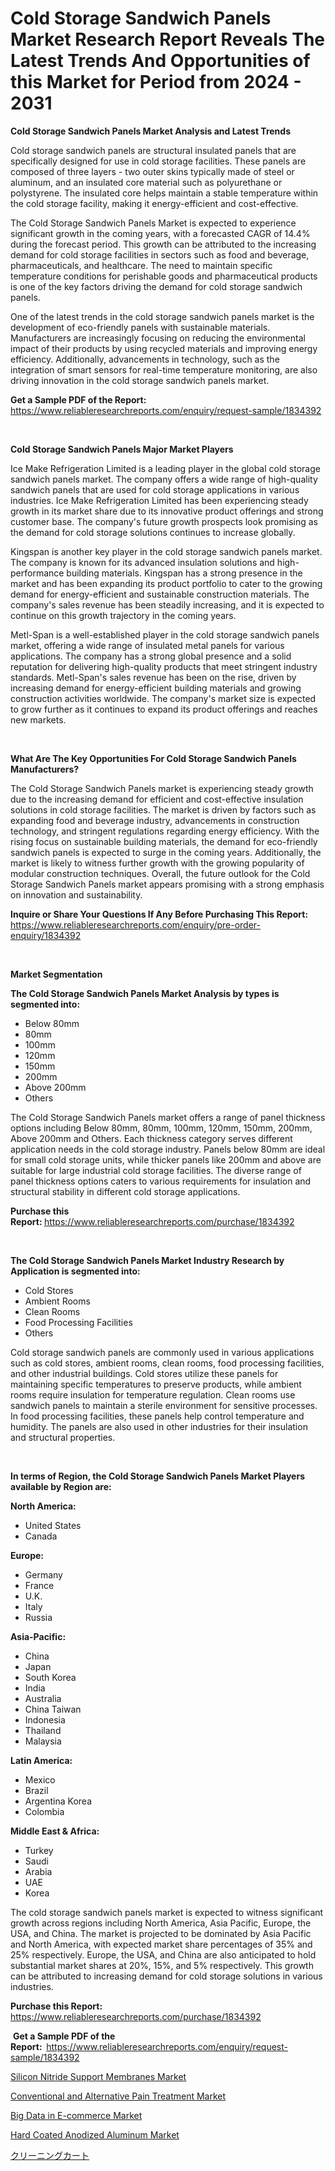 <p><h1>Cold Storage Sandwich Panels Market Research Report Reveals The Latest Trends And Opportunities of this Market for Period from 2024 - 2031</h1></p><p><strong>Cold Storage Sandwich Panels Market Analysis and Latest Trends</strong></p>
<p><p>Cold storage sandwich panels are structural insulated panels that are specifically designed for use in cold storage facilities. These panels are composed of three layers - two outer skins typically made of steel or aluminum, and an insulated core material such as polyurethane or polystyrene. The insulated core helps maintain a stable temperature within the cold storage facility, making it energy-efficient and cost-effective.</p><p>The Cold Storage Sandwich Panels Market is expected to experience significant growth in the coming years, with a forecasted CAGR of 14.4% during the forecast period. This growth can be attributed to the increasing demand for cold storage facilities in sectors such as food and beverage, pharmaceuticals, and healthcare. The need to maintain specific temperature conditions for perishable goods and pharmaceutical products is one of the key factors driving the demand for cold storage sandwich panels.</p><p>One of the latest trends in the cold storage sandwich panels market is the development of eco-friendly panels with sustainable materials. Manufacturers are increasingly focusing on reducing the environmental impact of their products by using recycled materials and improving energy efficiency. Additionally, advancements in technology, such as the integration of smart sensors for real-time temperature monitoring, are also driving innovation in the cold storage sandwich panels market.</p></p>
<p><strong>Get a Sample PDF of the Report:&nbsp;</strong> <a href="https://www.reliableresearchreports.com/enquiry/request-sample/1834392">https://www.reliableresearchreports.com/enquiry/request-sample/1834392</a></p>
<p>&nbsp;</p>
<p><strong>Cold Storage Sandwich Panels Major Market Players</strong></p>
<p><p>Ice Make Refrigeration Limited is a leading player in the global cold storage sandwich panels market. The company offers a wide range of high-quality sandwich panels that are used for cold storage applications in various industries. Ice Make Refrigeration Limited has been experiencing steady growth in its market share due to its innovative product offerings and strong customer base. The company's future growth prospects look promising as the demand for cold storage solutions continues to increase globally.</p><p>Kingspan is another key player in the cold storage sandwich panels market. The company is known for its advanced insulation solutions and high-performance building materials. Kingspan has a strong presence in the market and has been expanding its product portfolio to cater to the growing demand for energy-efficient and sustainable construction materials. The company's sales revenue has been steadily increasing, and it is expected to continue on this growth trajectory in the coming years.</p><p>Metl-Span is a well-established player in the cold storage sandwich panels market, offering a wide range of insulated metal panels for various applications. The company has a strong global presence and a solid reputation for delivering high-quality products that meet stringent industry standards. Metl-Span's sales revenue has been on the rise, driven by increasing demand for energy-efficient building materials and growing construction activities worldwide. The company's market size is expected to grow further as it continues to expand its product offerings and reaches new markets.</p></p>
<p>&nbsp;</p>
<p><strong>What Are The Key Opportunities For Cold Storage Sandwich Panels Manufacturers?</strong></p>
<p><p>The Cold Storage Sandwich Panels market is experiencing steady growth due to the increasing demand for efficient and cost-effective insulation solutions in cold storage facilities. The market is driven by factors such as expanding food and beverage industry, advancements in construction technology, and stringent regulations regarding energy efficiency. With the rising focus on sustainable building materials, the demand for eco-friendly sandwich panels is expected to surge in the coming years. Additionally, the market is likely to witness further growth with the growing popularity of modular construction techniques. Overall, the future outlook for the Cold Storage Sandwich Panels market appears promising with a strong emphasis on innovation and sustainability.</p></p>
<p><strong>Inquire or Share Your Questions If Any Before Purchasing This Report:</strong> <a href="https://www.reliableresearchreports.com/enquiry/pre-order-enquiry/1834392">https://www.reliableresearchreports.com/enquiry/pre-order-enquiry/1834392</a></p>
<p>&nbsp;</p>
<p><strong>Market Segmentation</strong></p>
<p><strong>The Cold Storage Sandwich Panels Market Analysis by types is segmented into:</strong></p>
<p><ul><li>Below 80mm</li><li>80mm</li><li>100mm</li><li>120mm</li><li>150mm</li><li>200mm</li><li>Above 200mm</li><li>Others</li></ul></p>
<p><p>The Cold Storage Sandwich Panels market offers a range of panel thickness options including Below 80mm, 80mm, 100mm, 120mm, 150mm, 200mm, Above 200mm and Others. Each thickness category serves different application needs in the cold storage industry. Panels below 80mm are ideal for small cold storage units, while thicker panels like 200mm and above are suitable for large industrial cold storage facilities. The diverse range of panel thickness options caters to various requirements for insulation and structural stability in different cold storage applications.</p></p>
<p><strong>Purchase this Report:&nbsp;</strong><a href="https://www.reliableresearchreports.com/purchase/1834392">https://www.reliableresearchreports.com/purchase/1834392</a></p>
<p>&nbsp;</p>
<p><strong>The Cold Storage Sandwich Panels Market Industry Research by Application is segmented into:</strong></p>
<p><ul><li>Cold Stores</li><li>Ambient Rooms</li><li>Clean Rooms</li><li>Food Processing Facilities</li><li>Others</li></ul></p>
<p><p>Cold storage sandwich panels are commonly used in various applications such as cold stores, ambient rooms, clean rooms, food processing facilities, and other industrial buildings. Cold stores utilize these panels for maintaining specific temperatures to preserve products, while ambient rooms require insulation for temperature regulation. Clean rooms use sandwich panels to maintain a sterile environment for sensitive processes. In food processing facilities, these panels help control temperature and humidity. The panels are also used in other industries for their insulation and structural properties.</p></p>
<p>&nbsp;</p>
<p><strong>In terms of Region, the Cold Storage Sandwich Panels Market Players available by Region are:</strong></p>
<p>
    <p> <strong> North America: </strong>
        <ul>
            <li>United States</li>
            <li>Canada</li>
        </ul>
        </p> 
    <p> <strong> Europe: </strong>
        <ul>
            <li>Germany</li>
            <li>France</li>
            <li>U.K.</li>
            <li>Italy</li>
            <li>Russia</li>
        </ul>
        </p> 
    <p> <strong> Asia-Pacific: </strong>
        <ul>
            <li>China</li>
            <li>Japan</li>
            <li>South Korea</li>
            <li>India</li>
            <li>Australia</li>
            <li>China Taiwan</li>
            <li>Indonesia</li>
            <li>Thailand</li>
            <li>Malaysia</li>
        </ul>
        </p> 
    <p> <strong> Latin America: </strong>
        <ul>
            <li>Mexico</li>
            <li>Brazil</li>
            <li>Argentina Korea</li>
            <li>Colombia</li>
        </ul>
        </p> 
    <p> <strong> Middle East & Africa: </strong>
        <ul>
            <li>Turkey</li>
            <li>Saudi</li>
            <li>Arabia</li>
            <li>UAE</li>
            <li>Korea</li>
        </ul>
    </p>
    </p>
<p><p>The cold storage sandwich panels market is expected to witness significant growth across regions including North America, Asia Pacific, Europe, the USA, and China. The market is projected to be dominated by Asia Pacific and North America, with expected market share percentages of 35% and 25% respectively. Europe, the USA, and China are also anticipated to hold substantial market shares at 20%, 15%, and 5% respectively. This growth can be attributed to increasing demand for cold storage solutions in various industries.</p></p>
<p><strong>Purchase this Report: </strong><a href="https://www.reliableresearchreports.com/purchase/1834392">https://www.reliableresearchreports.com/purchase/1834392</a></p>
<p>&nbsp;<strong>Get a Sample PDF of the Report:&nbsp;&nbsp;</strong><a href="https://www.reliableresearchreports.com/enquiry/request-sample/1834392">https://www.reliableresearchreports.com/enquiry/request-sample/1834392</a></p>
<p><strong></strong></p>
<p><p><a href="https://github.com/biheemgalvinlouises6hokrh3h/Market-Research-Report-List-1/blob/main/silicon-nitride-support-membranes-market.md">Silicon Nitride Support Membranes Market</a></p><p><a href="https://issuu.com/reportprime-2/docs/conventional-and-alternative-pain-treatment-market">Conventional and Alternative Pain Treatment Market</a></p><p><a href="https://issuu.com/reportprime-2/docs/big-data-in-e-commerce-market-size-2030.pptx">Big Data in E-commerce Market</a></p><p><a href="https://github.com/guneycigdem35/Market-Research-Report-List-2/blob/main/hard-coated-anodized-aluminum-market.md">Hard Coated Anodized Aluminum Market</a></p><p><a href="https://github.com/ihabdkwlxs948/Market-Research-Report-List-1/blob/main/92596151391.md">クリーニングカート</a></p></p>